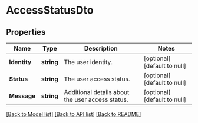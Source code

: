 # AccessStatusDto

## Properties
Name | Type | Description | Notes
------------ | ------------- | ------------- | -------------
**Identity** | **string** | The user identity. | [optional] [default to null]
**Status** | **string** | The user access status. | [optional] [default to null]
**Message** | **string** | Additional details about the user access status. | [optional] [default to null]

[[Back to Model list]](../README.md#documentation-for-models) [[Back to API list]](../README.md#documentation-for-api-endpoints) [[Back to README]](../README.md)

